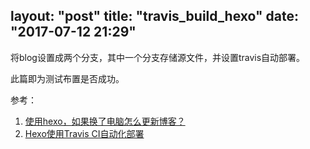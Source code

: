 layout: "post"
title: "travis_build_hexo"
date: "2017-07-12 21:29"
---

将blog设置成两个分支，其中一个分支存储源文件，并设置travis自动部署。

此篇即为测试布置是否成功。

参考：
1. [使用hexo，如果换了电脑怎么更新博客？](https://www.zhihu.com/question/21193762)
2. [Hexo使用Travis CI自动化部署](http://www.jianshu.com/p/93918de6fa2c)
